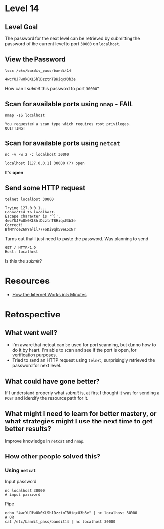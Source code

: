 # Level 14

## Level Goal
The password for the next level can be retrieved by submitting the password of
the current level to port `30000` on `localhost`.

## View the Password
```
less /etc/bandit_pass/bandit14

4wcYUJFw0k0XLShlDzztnTBHiqxU3b3e
```
How can I *submit* this password to port `30000`?

## Scan for available ports using `nmap` - FAIL
```
nmap -sS localhost

You requested a scan type which requires root privileges.
QUITTING!
```
## Scan for available ports using `netcat`
```
nc -v -w 2 -z localhost 30000

localhost [127.0.0.1] 30000 (?) open
```
It's **open**

## Send some HTTP request
```
telnet localhost 30000

Trying 127.0.0.1...
Connected to localhost.
Escape character is '^]'.
4wcYUJFw0k0XLShlDzztnTBHiqxU3b3e
Correct!
BfMYroe26WYalil77FoDi9qh59eK5xNr
```
Turns out that I just need to paste the password. Was planning to send
```
GET / HTTP/1.0
Host: localhost
```
Is this the *submit*?


# Resources
* [How the Internet Works in 5 Minutes](https://youtu.be/7_LPdttKXPc)

# Retospective

## What went well?
* I'm aware that netcat can be used for port scanning, but dunno how to do it by heart. I'm able to scan and see if the port is open, for verification purposes.
* Tried to send an HTTP request using `telnet`, surprisingly retrieved the password for next level.

## What could have gone better?
If I understand properly what *submit* is, at first I thought it was for sending a `POST` and identify the resource path for it.

## What might I need to learn for better mastery, or what strategies might I use the next time to get better results?
Improve knowledge in `netcat` and `nmap`.

## How other people solved this?
### Using `netcat`
Input password
```
nc localhost 30000
# input password
```

Pipe
```
echo "4wcYUJFw0k0XLShlDzztnTBHiqxU3b3e" | nc localhost 30000
# OR
cat /etc/bandit_pass/bandit14 | nc localhost 30000
```
